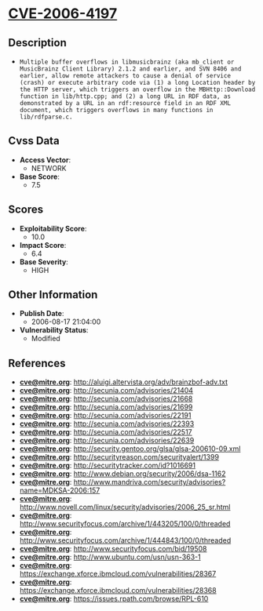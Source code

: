 
# [CVE-2006-4197](https://cve.mitre.org/cgi-bin/cvename.cgi?name=CVE-2006-4197)

## Description

- `Multiple buffer overflows in libmusicbrainz (aka mb_client or MusicBrainz Client Library) 2.1.2 and earlier, and SVN 8406 and earlier, allow remote attackers to cause a denial of service (crash) or execute arbitrary code via (1) a long Location header by the HTTP server, which triggers an overflow in the MBHttp::Download function in lib/http.cpp; and (2) a long URL in RDF data, as demonstrated by a URL in an rdf:resource field in an RDF XML document, which triggers overflows in many functions in lib/rdfparse.c.`

## Cvss Data

- **Access Vector**:
  - NETWORK
- **Base Score**:
  - 7.5

## Scores

- **Exploitability Score**:
  - 10.0
- **Impact Score**:
  - 6.4
- **Base Severity**:
  - HIGH

## Other Information

- **Publish Date**:
  - 2006-08-17 21:04:00
- **Vulnerability Status**:
  - Modified

## References

- **cve@mitre.org**: http://aluigi.altervista.org/adv/brainzbof-adv.txt
- **cve@mitre.org**: http://secunia.com/advisories/21404
- **cve@mitre.org**: http://secunia.com/advisories/21668
- **cve@mitre.org**: http://secunia.com/advisories/21699
- **cve@mitre.org**: http://secunia.com/advisories/22191
- **cve@mitre.org**: http://secunia.com/advisories/22393
- **cve@mitre.org**: http://secunia.com/advisories/22517
- **cve@mitre.org**: http://secunia.com/advisories/22639
- **cve@mitre.org**: http://security.gentoo.org/glsa/glsa-200610-09.xml
- **cve@mitre.org**: http://securityreason.com/securityalert/1399
- **cve@mitre.org**: http://securitytracker.com/id?1016691
- **cve@mitre.org**: http://www.debian.org/security/2006/dsa-1162
- **cve@mitre.org**: http://www.mandriva.com/security/advisories?name=MDKSA-2006:157
- **cve@mitre.org**: http://www.novell.com/linux/security/advisories/2006_25_sr.html
- **cve@mitre.org**: http://www.securityfocus.com/archive/1/443205/100/0/threaded
- **cve@mitre.org**: http://www.securityfocus.com/archive/1/444843/100/0/threaded
- **cve@mitre.org**: http://www.securityfocus.com/bid/19508
- **cve@mitre.org**: http://www.ubuntu.com/usn/usn-363-1
- **cve@mitre.org**: https://exchange.xforce.ibmcloud.com/vulnerabilities/28367
- **cve@mitre.org**: https://exchange.xforce.ibmcloud.com/vulnerabilities/28368
- **cve@mitre.org**: https://issues.rpath.com/browse/RPL-610
